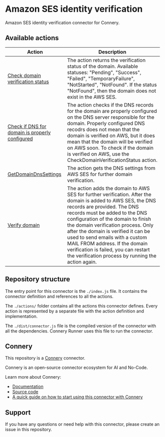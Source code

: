 # Amazon SES identity verification

Amazon SES identity verification connector for Connery.

## Available actions

| Action                                                                                       | Description                                                                                                                                                                                                                                                                                                                                                                                                                                                      |
| -------------------------------------------------------------------------------------------- | ---------------------------------------------------------------------------------------------------------------------------------------------------------------------------------------------------------------------------------------------------------------------------------------------------------------------------------------------------------------------------------------------------------------------------------------------------------------- |
| [Check domain verification status](/actions/checkDomainVerificationStatus.js)                | The action returns the verification status of the domain. Available statuses: "Pending", "Success", "Failed", "TemporaryFailure", "NotStarted", "NotFound". If the status "NotFound", then the domain does not exist in the AWS SES.                                                                                                                                                                                                                             |
| [Check if DNS for domain is properly configured](/actions/checkIfDnsIsProperlyConfigured.js) | The action checks if the DNS records for the domain are properly configured on the DNS server responsible for the domain. Properly configured DNS recodrs does not mean that the domain is verified on AWS, but it does mean that the domain will be verified on AWS soon. To check if the domain is verified on AWS, use the CheckDomainVerificationStatus action.                                                                                              |
| [GetDomainDnsSettings](/actions/getDomainDnsSettings.js)                                     | The action gets the DNS settings from AWS SES for further domain verification.                                                                                                                                                                                                                                                                                                                                                                                   |
| [Verify domain](/actions/verifyDomain.js)                                                    | The action adds the domain to AWS SES for further verification. After the domain is added to AWS SES, the DNS records are provided. The DNS records must be added to the DNS configuration of the domain to finish the domain verification process. Only after the domain is verified it can be used to send emails with a custom MAIL FROM address. If the domain verification is failed, you can restart the verification process by running the action again. |

## Repository structure

The entry point for this connector is the `./index.js` file.
It contains the connector definition and references to all the actions.

The `./actions/` folder contains all the actions this connector defines.
Every action is represented by a separate file with the action definition and implementation.

The `./dist/connector.js` file is the compiled version of the connector with all the dependencies.
Connery Runner uses this file to run the connector.

## Connery

This repository is a [Connery](https://connery.io) connector.

Connery is an open-source connector ecosystem for AI and No-Code.

Learn more about Connery:

- [Documentation](https://docs.connery.io)
- [Source code](https://github.com/connery-io/connery)
- [A quick guide on how to start using this connector with Connery](https://docs.connery.io/docs/quick-start)

## Support

If you have any questions or need help with this connector, please create an issue in this repository.
